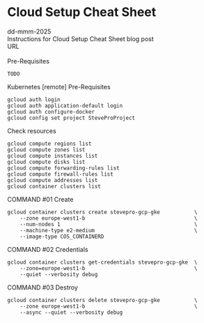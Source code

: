 # Cloud Setup Cheat Sheet
dd-mmm-2025
<br />
Instructions for Cloud Setup Cheat Sheet blog post
<br />URL
<br /><br />
Pre-Requisites
```
TODO
```

Kubernetes [remote]
Pre-Requisites
```
gcloud auth login
gcloud auth application-default login
gcloud auth configure-docker
gcloud config set project SteveProProject
```
Check resources
```
gcloud compute regions list
gcloud compute zones list
gcloud compute instances list
gcloud compute disks list
gcloud compute forwarding-rules list
gcloud compute firewall-rules list
gcloud compute addresses list
gcloud container clusters list
```
COMMAND #01 Create
```
gcloud container clusters create stevepro-gcp-gke           \
    --zone europe-west1-b                                   \
    --num-nodes 1                                           \
    --machine-type e2-medium                                \
    --image-type COS_CONTAINERD
```

COMMAND #02 Credentials
```
gcloud container clusters get-credentials stevepro-gcp-gke  \
    --zone=europe-west1-b                                   \
    --quiet --verbosity debug
```

COMMAND #03 Destroy
```
gcloud container clusters delete stevepro-gcp-gke           \
    --zone europe-west1-b                                   \
    --async --quiet --verbosity debug
```